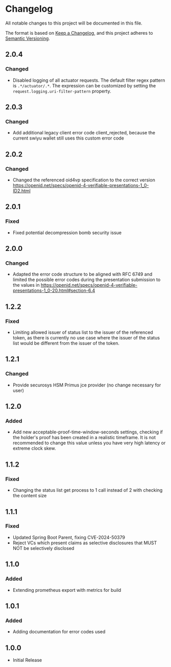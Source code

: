 # Changelog

All notable changes to this project will be documented in this file.

The format is based on [Keep a Changelog](https://keepachangelog.com/en/1.1.0/),
and this project adheres to [Semantic Versioning](https://semver.org/spec/v2.0.0.html).

## 2.0.4

### Changed

- Disabled logging of all actuator requests. The default filter regex pattern is `.*/actuator/.*`. The expression can be
  customized by setting the `request.logging.uri-filter-pattern` property.

## 2.0.3

### Changed

- Add additional legacy client error code client_rejected, because the current swiyu wallet still uses this custom error
  code

## 2.0.2

### Changed

- Changed the referenced oid4vp specification to the correct
  version https://openid.net/specs/openid-4-verifiable-presentations-1_0-ID2.html

## 2.0.1

### Fixed

- Fixed potential decompression bomb security issue

## 2.0.0

### Changed

- Adapted the error code structure to be aligned with RFC 6749 and limited the possible error codes during the
  presentation submission to the values
  in https://openid.net/specs/openid-4-verifiable-presentations-1_0-20.html#section-6.4

## 1.2.2

### Fixed

- Limiting allowed issuer of status list to the issuer of the referenced token, as there is currently
  no use case where the issuer of the status list would be different from the issuer of the token.

## 1.2.1

### Changed

- Provide securosys HSM Primus jce provider (no change necessary for user)

## 1.2.0

### Added

- Add new acceptable-proof-time-window-seconds settings, checking if the holder's proof has been created in a realistic
  timeframe. It is not recommended to change this value unless you have very high latency or extreme clock skew.

## 1.1.2

### Fixed

- Changing the status list get process to 1 call instead of 2 with checking the content size

## 1.1.1

### Fixed

- Updated Spring Boot Parent, fixing CVE-2024-50379
- Reject VCs which present claims as selective disclosures that MUST NOT be selectively disclosed

## 1.1.0

### Added

- Extending prometheus export with metrics for build

## 1.0.1

### Added

- Adding documentation for error codes used

## 1.0.0

- Initial Release
